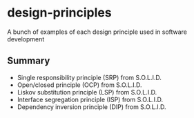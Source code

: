 # design-principles
A bunch of examples of each design principle used in software development

## Summary
- Single responsibility principle (SRP) from S.O.L.I.D.
- Open/closed principle (OCP) from S.O.L.I.D.
- Liskov substitution principle (LSP) from S.O.L.I.D.
- Interface segregation principle (ISP) from S.O.L.I.D.
- Dependency inversion principle (DIP) from S.O.L.I.D.
